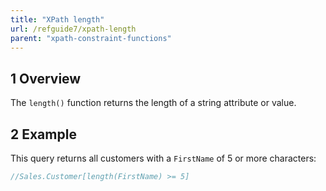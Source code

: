 ```yaml
---
title: "XPath length"
url: /refguide7/xpath-length
parent: "xpath-constraint-functions"
---
```


## 1 Overview

The `length()` function returns the length of a string attribute or value.

## 2 Example

This query returns all customers with a `FirstName` of 5 or more characters:

```java
//Sales.Customer[length(FirstName) >= 5]
```
